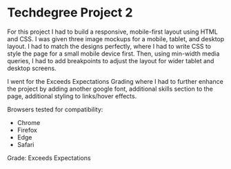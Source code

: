 # Techdegree Project 2

For this project I had to build a responsive, mobile-first layout using HTML and CSS. I was given three image mockups for a mobile, tablet, and desktop layout. I had to match the designs perfectly, where I had to write CSS to style the page for a small mobile device first. Then, using min-width media queries, I had to add breakpoints to adjust the layout for wider tablet and desktop screens.

I went for the Exceeds Expectations Grading where I had to further enhance the project by adding another google font, additional skills section to the page, additional styling to links/hover effects.

Browsers tested for compatibility:
- Chrome
- Firefox
- Edge
- Safari

Grade: Exceeds Expectations
